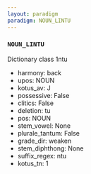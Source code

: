 ```yaml
---
layout: paradigm
paradigm: NOUN_LINTU
---
```

### ` NOUN_LINTU `

Dictionary class 1ntu
* harmony: back
* upos: NOUN
* kotus_av: J
* possessive: False
* clitics: False
* deletion: tu
* pos: NOUN
* stem_vowel: None
* plurale_tantum: False
* grade_dir: weaken
* stem_diphthong: None
* suffix_regex: ntu
* kotus_tn: 1
